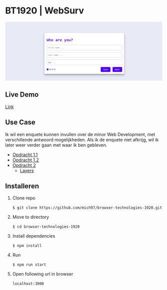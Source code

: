 # BT1920 | WebSurv
![Thumbnail](./course/thumbnail.png)

## Live Demo
[Link](https://bt-michel.herokuapp.com/)

## Use Case
Ik wil een enquete kunnen invullen over de minor Web Development, met verschillende antwoord mogelijkheden. Als ik de enquete niet afkrijg, wil ik later weer verder gaan met waar ik ben gebleven.
- [Opdracht 1.1](./course/Opdracht1.1.md)
- [Opdracht 1.2](./course/Opdracht1.2.md)
- [Opdracht 2](./course/Opdracht2.md)
    - [Layers](./course/Layers.md)

## Installeren
1. Clone repo
    ```
    $ git clone https://github.com/mich97/browser-technologies-1920.git
    ```
2. Move to directory
    ```
    $ cd browser-technologies-1920
    ```
3. Install dependencies
    ```
    $ npm install
    ``` 
4. Run
    ```
    $ npm run start
    ```
5. Open following url in browser
    ```
   localhost:3000
   ```